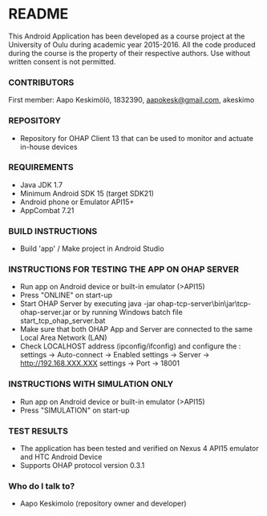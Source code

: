 # README #

This Android Application has been developed as a course project at the University of Oulu during academic year 2015-2016. All the code produced during the course is the property of their respective authors. Use without written consent is not permitted.

### CONTRIBUTORS ###

First member: Aapo Keskimölö, 1832390, aapokesk@gmail.com, akeskimo

### REPOSITORY ###

* Repository for OHAP Client 13 that can be used to monitor and actuate in-house devices

### REQUIREMENTS ###
* Java JDK 1.7
* Minimum Android SDK 15 (target SDK21)
* Android phone or Emulator API15+
* AppCombat 7.21

### BUILD INSTRUCTIONS ###
* Build 'app' / Make project in Android Studio

### INSTRUCTIONS FOR TESTING THE APP ON OHAP SERVER ###
* Run app on Android device or built-in emulator (>API15)
* Press "ONLINE" on start-up
* Start OHAP Server by executing
    java -jar ohap-tcp-server\bin\jar\tcp-ohap-server.jar
  or by running Windows batch file
    start_tcp_ohap_server.bat
* Make sure that both OHAP App and Server are connected to the same Local Area Network (LAN)
* Check LOCALHOST address (ipconfig/ifconfig) and configure the : 
  settings -> Auto-connect -> Enabled
  settings -> Server -> http://192.168.XXX.XXX
  settings -> Port -> 18001

### INSTRUCTIONS WITH SIMULATION ONLY ###
* Run app on Android device or built-in emulator (>API15)
* Press "SIMULATION" on start-up

### TEST RESULTS ###

* The application has been tested and verified on Nexus 4 API15 emulator and HTC Android Device
* Supports OHAP protocol version 0.3.1

### Who do I talk to? ###

* Aapo Keskimolo (repository owner and developer)
